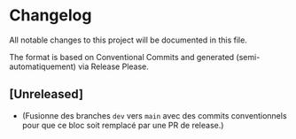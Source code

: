 # Changelog

All notable changes to this project will be documented in this file.

The format is based on Conventional Commits and generated (semi-automatiquement) via Release Please.

## [Unreleased]

- (Fusionne des branches `dev` vers `main` avec des commits conventionnels pour que ce bloc soit remplacé par une PR de release.)
